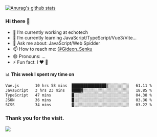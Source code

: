 [![Anurag's github stats](https://github-readme-stats.vercel.app/api?username=gideonsenku)](https://github.com/anuraghazra/github-readme-stats)
### Hi there 👋
- 🔭 I’m currently working at echotech
- 🌱 I’m currently learning JavaScript/TypeScript/Vue3/Vite...
- 💬 Ask me about: JavaScript/Web Spidder 
- 📫 How to reach me: [@Gideon_Senku](https://t.me/Gideon_Senku)
- 😄 Pronouns: ...
- ⚡ Fun fact: I ❤️ 🎵

📊 **This week I spent my time on**
<!--START_SECTION:waka-->

```txt
Vue.js       10 hrs 58 mins  ███████████████▒░░░░░░░░░   61.11 %
JavaScript   3 hrs 23 mins   ████▓░░░░░░░░░░░░░░░░░░░░   18.85 %
TypeScript   47 mins         █░░░░░░░░░░░░░░░░░░░░░░░░   04.38 %
JSON         36 mins         █░░░░░░░░░░░░░░░░░░░░░░░░   03.36 %
SCSS         34 mins         ▓░░░░░░░░░░░░░░░░░░░░░░░░   03.22 %
```

<!--END_SECTION:waka-->


### Thank you for the visit.
![](http://profile-counter.glitch.me/gideonsenku/count.svg)
<!--
**GideonSenku/GideonSenku** is a ✨ _special_ ✨ repository because its `README.md` (this file) appears on your GitHub profile.

Here are some ideas to get you started:

- 🔭 I’m currently working on ...
- 🌱 I’m currently learning ...
- 👯 I’m looking to collaborate on ...
- 🤔 I’m looking for help with ...
- 💬 Ask me about ...
- 📫 How to reach me: ...
- 😄 Pronouns: ...
- ⚡ Fun fact: ...
-->
